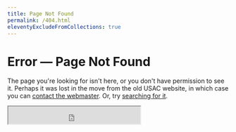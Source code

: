 ```yaml
---
title: Page Not Found
permalink: /404.html
eleventyExcludeFromCollections: true
---
```


# Error &mdash; Page Not Found

The page you're looking for isn't here, or you don't have permission to see it. Perhaps it was lost in the move from the old USAC website, in which case you can [contact the webmaster](mailto:usacwebmaster@asucla.ucla.edu). Or, try <a id="search-link" href="https://duckduckgo.com/?q=site%3Ausac.ucla.edu">searching for it</a>.

<script>
document.getElementById('search-link').href += location.pathname.replace(/\.[^.]*$/, '').replace(/[-/_.]/g, '+')
</script>

<iframe height="40" src="https://duckduckgo.com/search.html?site=usac.ucla.edu&prefill=Search%20USAC&focus=yes"></iframe>
